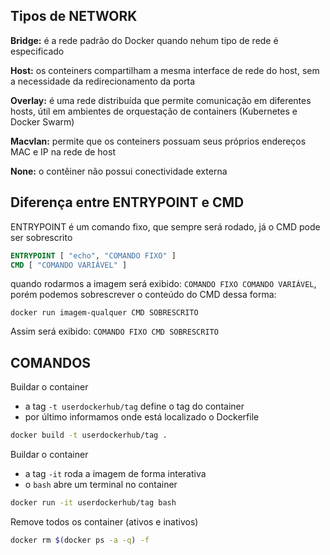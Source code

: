 ## Tipos de NETWORK
__Bridge:__ é a rede padrão do Docker quando nehum tipo de rede é especificado

__Host:__ os conteiners compartilham a mesma interface de rede do host, sem a necessidade da redirecionamento da porta

__Overlay:__ é uma rede distribuída que permite comunicação em diferentes hosts, útil em ambientes de orquestação de containers (Kubernetes e Docker Swarm)

__Macvlan:__ permite que os conteiners possuam seus próprios endereços MAC e IP na rede de host

__None:__ o contêiner não possui conectividade externa

## Diferença entre ENTRYPOINT e CMD
ENTRYPOINT é um comando fixo, que sempre será rodado, já o CMD pode ser sobrescrito
```Dockerfile
ENTRYPOINT [ "echo", "COMANDO FIXO" ]
CMD [ "COMANDO VARIÁVEL" ]
```
quando rodarmos a imagem será exibido:
`COMANDO FIXO COMANDO VARIÁVEL`, porém podemos sobrescrever o conteúdo do CMD dessa forma:
```
docker run imagem-qualquer CMD SOBRESCRITO
``` 
Assim será exibido:
`COMANDO FIXO CMD SOBRESCRITO`

## COMANDOS

Buildar o container
- a tag `-t userdockerhub/tag` define o tag do container
- por último informamos onde está localizado o Dockerfile
```zsh
docker build -t userdockerhub/tag .
```

Buildar o container
- a tag `-it` roda a imagem de forma interativa
- o `bash` abre um terminal no container
```zsh
docker run -it userdockerhub/tag bash
```


Remove todos os container (ativos e inativos)
```zsh
docker rm $(docker ps -a -q) -f
```